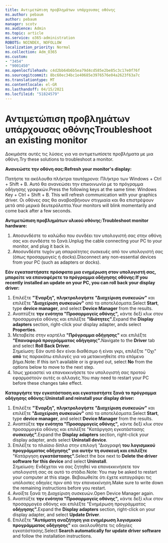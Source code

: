 ```yaml
---
title: Αντιμετώπιση προβλημάτων υπάρχουσας οθόνης
ms.author: pebaum
author: pebaum
manager: scotv
ms.audience: Admin
ms.topic: article
ms.service: o365-administration
ROBOTS: NOINDEX, NOFOLLOW
localization_priority: Normal
ms.collection: Adm_O365
ms.custom:
- "3454"
- "9001450"
ms.openlocfilehash: c4d2bb64b6b5ea79d4cd585e2be85c3c17e0f76f
ms.sourcegitcommit: 8bc60ec34bc1e40685e3976576e04a2623f63a7c
ms.translationtype: MT
ms.contentlocale: el-GR
ms.lasthandoff: 04/15/2021
ms.locfileid: "51824579"
---
```

# <a name="troubleshoot-an-existing-monitor"></a><span data-ttu-id="40599-102">Αντιμετώπιση προβλημάτων υπάρχουσας οθόνης</span><span class="sxs-lookup"><span data-stu-id="40599-102">Troubleshoot an existing monitor</span></span>

<span data-ttu-id="40599-103">Δοκιμάστε αυτές τις λύσεις για να αντιμετωπίσετε προβλήματα με μια οθόνη.</span><span class="sxs-lookup"><span data-stu-id="40599-103">Try these solutions to troubleshoot a monitor.</span></span> 

<span data-ttu-id="40599-104">**Ανανεώστε την οθόνη σας:**</span><span class="sxs-lookup"><span data-stu-id="40599-104">**Refresh your monitor's display:**</span></span>

<span data-ttu-id="40599-105">Πατήστε τα ακόλουθα πλήκτρα ταυτόχρονα: Πλήκτρο των Windows + Ctrl + Shift + B. Αυτό θα ανανεώσει την επικοινωνία με το πρόγραμμα οδήγησης γραφικών.</span><span class="sxs-lookup"><span data-stu-id="40599-105">Press the following keys at the same time: Windows Key  + Ctrl + Shift + B. This will refresh communication with your graphics driver.</span></span> <span data-ttu-id="40599-106">Οι οθόνες σας θα αναβοσβήνουν στιγμιαία και θα επιστρέψουν μετά από μερικά δευτερόλεπτα.</span><span class="sxs-lookup"><span data-stu-id="40599-106">Your monitors will blink momentarily and come back after a few seconds.</span></span>

<span data-ttu-id="40599-107">**Αντιμετώπιση προβλημάτων υλικού οθόνης:**</span><span class="sxs-lookup"><span data-stu-id="40599-107">**Troubleshoot monitor hardware:**</span></span>

1. <span data-ttu-id="40599-108">Αποσυνδέστε το καλώδιο που συνδέει τον υπολογιστή σας στην οθόνη σας και συνδέστε το ξανά.</span><span class="sxs-lookup"><span data-stu-id="40599-108">Unplug the cable connecting your PC to your monitor, and plug it back in.</span></span>
2. <span data-ttu-id="40599-109">Αποσυνδέστε τυχόν μη απαραίτητες συσκευές από τον υπολογιστή σας (όπως προσαρμογείς ή docks).</span><span class="sxs-lookup"><span data-stu-id="40599-109">Disconnect any non-essential devices from your PC (such as adapters or docks).</span></span>

<span data-ttu-id="40599-110">**Εάν εγκαταστήσατε πρόσφατα μια ενημέρωση στον υπολογιστή σας, μπορείτε να επαναφέρετε το πρόγραμμα οδήγησης οθόνης:**</span><span class="sxs-lookup"><span data-stu-id="40599-110">**If you recently installed an update on your PC, you can roll back your display driver:**</span></span>

1. <span data-ttu-id="40599-111">Επιλέξτε **"Έναρξη",** **πληκτρολογήστε "Διαχείριση συσκευών"** και επιλέξτε **"Διαχείριση συσκευών"** από τα αποτελέσματα.</span><span class="sxs-lookup"><span data-stu-id="40599-111">Select **Start**, type **device manager**, and select **Device Manager** from the results.</span></span>
2. <span data-ttu-id="40599-112">Αναπτύξτε **την ενότητα "Προσαρμογείς οθόνης",** κάντε δεξί κλικ στον προσαρμογέα οθόνης και επιλέξτε **"Ιδιότητες".**</span><span class="sxs-lookup"><span data-stu-id="40599-112">Expand the **Display adapters** section, right-click your display adapter, ands select **Properties**.</span></span>
3. <span data-ttu-id="40599-113">Μεταβείτε στην καρτέλα **"Πρόγραμμα οδήγησης"** και επιλέξτε **"Επαναφορά προγράμματος οδήγησης".**</span><span class="sxs-lookup"><span data-stu-id="40599-113">Navigate to the **Driver** tab and select **Roll Back Driver**.</span></span> <br>
<span data-ttu-id="40599-114">Σημείωση: Εάν αυτό δεν είναι διαθέσιμο ή είναι γκρι, επιλέξτε "Όχι" **από** τις παρακάτω επιλογές για να μετακινηθείτε στο επόμενο βήμα.</span><span class="sxs-lookup"><span data-stu-id="40599-114">Note: If this isn't available or is grayed out, select **No** from the options below to move to the next step.</span></span>
4. <span data-ttu-id="40599-115">Ίσως χρειαστεί να επανεκκινήσετε τον υπολογιστή σας προτού εφαρμοστούν αυτές οι αλλαγές.</span><span class="sxs-lookup"><span data-stu-id="40599-115">You may need to restart your PC before these changes take effect.</span></span>

<span data-ttu-id="40599-116">**Καταργήστε την εγκατάσταση και εγκαταστήστε ξανά το πρόγραμμα οδήγησης οθόνης:**</span><span class="sxs-lookup"><span data-stu-id="40599-116">**Uninstall and reinstall your display driver:**</span></span>

1. <span data-ttu-id="40599-117">Επιλέξτε **"Έναρξη",** **πληκτρολογήστε "Διαχείριση συσκευών"** και επιλέξτε **"Διαχείριση συσκευών"** από τα αποτελέσματα.</span><span class="sxs-lookup"><span data-stu-id="40599-117">Select **Start**, type **device manager**, and select **Device Manager** from the results.</span></span>
2. <span data-ttu-id="40599-118">Αναπτύξτε **την ενότητα "Προσαρμογείς οθόνης",** κάντε δεξί κλικ στον προσαρμογέα οθόνης και επιλέξτε "Κατάργηση εγκατάστασης **συσκευής".**</span><span class="sxs-lookup"><span data-stu-id="40599-118">Expand the **Display adapters** section, right-click your display adapter, ands select **Uninstall device**.</span></span> 
3. <span data-ttu-id="40599-119">Επιλέξτε το πλαίσιο δίπλα στην επιλογή "Διαγραφή **του λογισμικού προγράμματος οδήγησης" για αυτήν τη συσκευή και επιλέξτε** "Κατάργηση **εγκατάστασης".**</span><span class="sxs-lookup"><span data-stu-id="40599-119">Select the box next to **Delete the driver software for this device** and select **Uninstall**.</span></span><br>
<span data-ttu-id="40599-120">Σημείωση: Ενδέχεται να σας ζητηθεί να επανεκκινήσετε τον υπολογιστή σας σε αυτό το στάδιο.</span><span class="sxs-lookup"><span data-stu-id="40599-120">Note: You may be asked to restart your computer at this stage.</span></span> <span data-ttu-id="40599-121">Βεβαιωθείτε ότι έχετε καταγράψει τις υπόλοιπες οδηγίες πριν από την επανεκκίνηση.</span><span class="sxs-lookup"><span data-stu-id="40599-121">Make sure to write down the remaining instructions before you restart.</span></span>
4. <span data-ttu-id="40599-122">Ανοίξτε ξανά τη Διαχείριση συσκευών.</span><span class="sxs-lookup"><span data-stu-id="40599-122">Open Device Manager again.</span></span>
5. <span data-ttu-id="40599-123">Αναπτύξτε **την ενότητα "Προσαρμογείς οθόνης",** κάντε δεξί κλικ στον προσαρμογέα οθόνης και επιλέξτε "Ενημέρωση προγράμματος **οδήγησης".**</span><span class="sxs-lookup"><span data-stu-id="40599-123">Expand the **Display adapters** section, right-click on your display adapter, and select **Update Driver**.</span></span>
6. <span data-ttu-id="40599-124">Επιλέξτε **"Αυτόματη αναζήτηση για ενημέρωση λογισμικού προγράμματος οδήγησης"** και ακολουθήστε τις οδηγίες εγκατάστασης.</span><span class="sxs-lookup"><span data-stu-id="40599-124">Select **Search automatically for update driver software** and follow the installation instructions.</span></span>